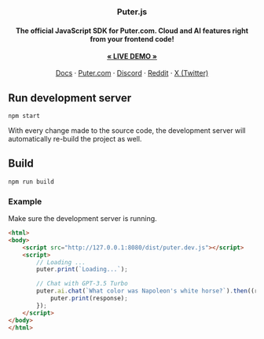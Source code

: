 <h3 align="center">Puter.js</h3>
<h4 align="center">The official JavaScript SDK for Puter.com. Cloud and AI features right from your frontend code!</h4>
<p align="center">
    <a href="https://docs.puter.com/playground/"><strong>« LIVE DEMO »</strong></a>
    <br />
    <br />
    <a href="https://docs.puter.com">Docs</a>
    ·
    <a href="https://puter.com">Puter.com</a>
    ·
    <a href="https://discord.com/invite/PQcx7Teh8u">Discord</a>
    ·
    <a href="https://reddit.com/r/puter">Reddit</a>
    ·
    <a href="https://twitter.com/HeyPuter">X (Twitter)</a>
</p>

## Run development server

```
npm start
```

With every change made to the source code, the development server will automatically re-build the project as well.

## Build

```
npm run build
```

### Example
Make sure the development server is running. 

```html
<html>
<body>
    <script src="http://127.0.0.1:8080/dist/puter.dev.js"></script>
    <script>
        // Loading ...
        puter.print(`Loading...`);

        // Chat with GPT-3.5 Turbo
        puter.ai.chat(`What color was Napoleon's white horse?`).then((response) => {
            puter.print(response);
        });
    </script>
</body>
</html>
```
